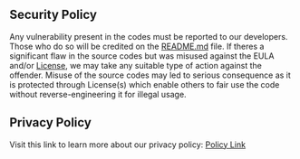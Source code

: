 ## Security Policy

Any vulnerability present in the codes must be reported to our developers. Those who do so will be credited on the [README.md](https://github.com/yewshanooi/skye/blob/main/README.md) file. If theres a significant flaw in the source codes but was misused against the EULA and/or [License](https://github.com/yewshanooi/skye/blob/main/LICENSE), we may take any suitable type of action against the offender. Misuse of the source codes may led to serious consequence as it is protected through License(s) which enable others to fair use the code without reverse-engineering it for illegal usage.

## Privacy Policy

Visit this link to learn more about our privacy policy: [Policy Link](https://skyebot.weebly.com/privacy.html)